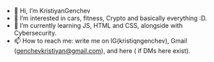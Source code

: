 - 👋 Hi, I’m KristiyanGenchev
- 👀 I’m interested in cars, fitness, Crypto and basically everything :D.
- 🌱 I’m currently learning JS, HTML and CSS, alongside with Cybersecurity.
- 📫 How to reach me: write me on IG(kristiqngenchev), Gmail (genchevkristiyan@gmail.com), and here ( if DMs here exist).
